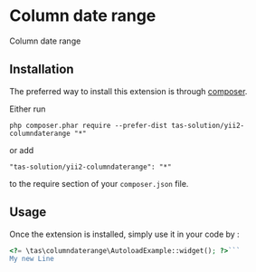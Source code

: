 Column date range
=================
Column date range

Installation
------------

The preferred way to install this extension is through [composer](http://getcomposer.org/download/).

Either run

```
php composer.phar require --prefer-dist tas-solution/yii2-columndaterange "*"
```

or add

```
"tas-solution/yii2-columndaterange": "*"
```

to the require section of your `composer.json` file.


Usage
-----

Once the extension is installed, simply use it in your code by  :

```php
<?= \tas\columndaterange\AutoloadExample::widget(); ?>```
My new Line